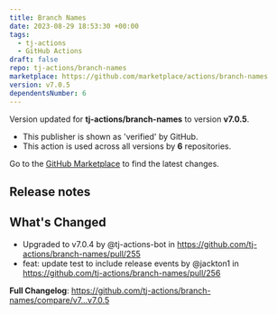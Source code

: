 ```yaml
---
title: Branch Names
date: 2023-08-29 18:53:30 +00:00
tags:
  - tj-actions
  - GitHub Actions
draft: false
repo: tj-actions/branch-names
marketplace: https://github.com/marketplace/actions/branch-names
version: v7.0.5
dependentsNumber: 6
---
```



Version updated for **tj-actions/branch-names** to version **v7.0.5**.
- This publisher is shown as 'verified' by GitHub.
- This action is used across all versions by **6** repositories.

Go to the [GitHub Marketplace](https://github.com/marketplace/actions/branch-names) to find the latest changes.

## Release notes

## What's Changed
* Upgraded to v7.0.4 by @tj-actions-bot in https://github.com/tj-actions/branch-names/pull/255
* feat: update test to include release events by @jackton1 in https://github.com/tj-actions/branch-names/pull/256


**Full Changelog**: https://github.com/tj-actions/branch-names/compare/v7...v7.0.5

